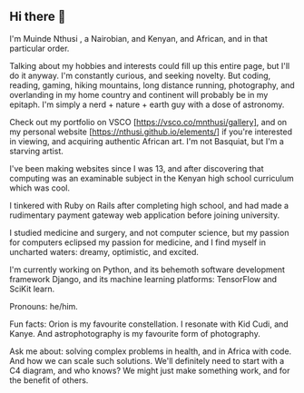 ## Hi there 👋

I'm Muinde Nthusi , a Nairobian, and Kenyan, and African, and in that particular order. 

Talking about my hobbies and interests could fill up this entire page, but I'll do it anyway. I'm constantly curious, and seeking novelty. But coding, reading, gaming, hiking mountains, long distance running, photography, and overlanding in my home country and continent will probably be in my epitaph. I'm simply a nerd + nature + earth guy with a dose of astronomy. 

Check out my portfolio on VSCO [https://vsco.co/mnthusi/gallery], and on my personal website [https://nthusi.github.io/elements/] if you're interested in viewing, and acquiring authentic African art. I'm not Basquiat, but I'm a starving artist. 

I've been making websites since I was 13, and after discovering that computing was an examinable subject in the Kenyan high school curriculum which was cool.

I tinkered with Ruby on Rails after completing high school, and had made a rudimentary payment gateway web application before joining university.

I studied medicine and surgery, and not computer science, but my passion for computers eclipsed my passion for medicine, and I find myself in uncharted waters: dreamy, optimistic, and excited.

I'm currently working on Python, and its behemoth software development framework Django, and its machine learning platforms: TensorFlow and SciKit learn.

Pronouns: he/him.

Fun facts: Orion is my favourite constellation. I resonate with Kid Cudi, and Kanye. And astrophotography is my favourite form of photography.

Ask me about: solving complex problems in health, and in Africa with code. And how we can scale such solutions. We'll definitely need to start with a C4 diagram, and who knows? We might just make something work, and for the benefit of others.


<!--
**nthusi/nthusi** is a ✨ _special_ ✨ repository because its `README.md` (this file) appears on your GitHub profile.

Here are some ideas to get you started:

- 🔭 I’m currently working on ...
- 🌱 I’m currently learning ...
- 👯 I’m looking to collaborate on ...
- 🤔 I’m looking for help with ...
- 💬 Ask me about ...
- 📫 How to reach me: ...
- 😄 Pronouns: ...
- ⚡ Fun fact: ...
-->
